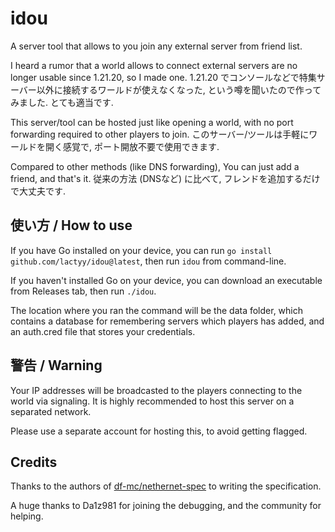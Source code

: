 # idou

A server tool that allows to you join any external server from friend list.

I heard a rumor that a world allows to connect external servers are no longer usable since 1.21.20, so I made one.
1.21.20 でコンソールなどで特集サーバー以外に接続するワールドが使えなくなった, という噂を聞いたので作ってみました. とても適当です.

This server/tool can be hosted just like opening a world, with no port forwarding required to other players to join.
このサーバー/ツールは手軽にワールドを開く感覚で, ポート開放不要で使用できます.

Compared to other methods (like DNS forwarding), You can just add a friend, and that's it.
従来の方法 (DNSなど) に比べて, フレンドを追加するだけで大丈夫です.

## 使い方 / How to use
If you have Go installed on your device, you can run ``go install github.com/lactyy/idou@latest``, then run ``idou`` from command-line.

If you haven't installed Go on your device, you can download an executable from Releases tab, then run ``./idou``.

The location where you ran the command will be the data folder, which contains a database for remembering servers which players has added, and an auth.cred file that stores your credentials.

## 警告 / Warning
Your IP addresses will be broadcasted to the players connecting to the world via signaling. It is highly recommended to host this server on a separated network.

Please use a separate account for hosting this, to avoid getting flagged.

## Credits
Thanks to the authors of [df-mc/nethernet-spec](https://github.com/df-mc/nethernet-spec) to writing the specification.

A huge thanks to Da1z981 for joining the debugging, and the community for helping.